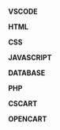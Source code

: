 **VSCODE**





**HTML**





**CSS**





**JAVASCRIPT**





**DATABASE**





**PHP**





**CSCART**





**OPENCART**